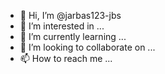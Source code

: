 - 👋 Hi, I’m @jarbas123-jbs
- 👀 I’m interested in ...
- 🌱 I’m currently learning ...
- 💞️ I’m looking to collaborate on ...
- 📫 How to reach me ...

<!---
jarbas123-jbs/jarbas123-jbs is a ✨ special ✨ repository because its `README.md` (this file) appears on your GitHub profile.
You can click the Preview link to take a look at your changes.
--->
